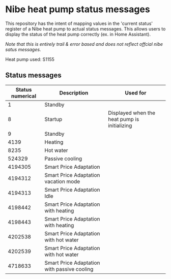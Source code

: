 # Nibe heat pump status messages

This repository has the intent of mapping values in the 'current status' register of a Nibe heat pump to actual status messages. This allows users to display the status of the heat pump correctly (ex. in Home Assistant). 

*Note that this is entirely trail & error based and does not reflect offcial nibe satus messages.*

Heat pump used: S1155

## Status messages

| Status numerical  | Description | Used for |
| ------------- | ------------- | ------------- |
|  1  | Standby  ||
| 8 | Startup | Displayed when the heat pump is initializing|
| 9 | Standby ||
| 4139 | Heating ||
| 8235 | Hot water ||
| 524329 | Passive cooling ||
| 4194305 | Smart Price Adaptation ||
| 4194312 | Smart Price Adaptation vacation mode ||
| 4194313 | Smart Price Adaptation Idle ||
| 4198442 | Smart Price Adaptation with heating ||
| 4198443 | Smart Price Adaptation with heating ||
| 4202538 | Smart Price Adaptation with hot water ||
| 4202539 | Smart Price Adaptation with hot water ||
| 4718633 | Smart Price Adaptation with passive cooling ||

